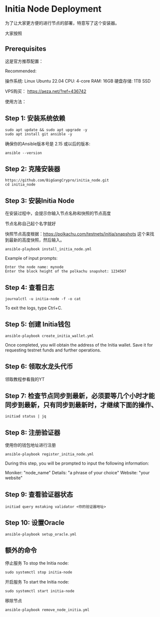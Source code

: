 # Initia Node Deployment

为了让大家更方便的进行节点的部署，特意写了这个安装器。

大家按照


## Prerequisites

这是官方推荐配置：

Recommended:

操作系统: Linux Ubuntu 22.04
CPU: 4-core
RAM: 16GB
硬盘存储: 1TB SSD

VPS购买：
https://aeza.net/?ref=436742


使用方法：

## Step 1: 安装系统依赖


```
sudo apt update && sudo apt upgrade -y
sudo apt install git ansible -y

```
确保你的Ansible版本号是 2.15 或以后的版本:

```
ansible --version

```
## Step 2: 克隆安装器

```
https://github.com/BigGangCrypro/initia_node.git
cd initia_node
```

## Step 3: 安装Initia Node
在安装过程中，会提示你输入节点名称和快照的节点高度

节点名称自己起个名字就好

快照节点高度根据：https://polkachu.com/testnets/initia/snapshots  这个来找到最新的高度快照，然后输入。

```
ansible-playbook install_initia_node.yml

```
Example of input prompts:

```
Enter the node name: mynode
Enter the block height of the polkachu snapshot: 1234567
```

## Step 4: 查看日志

```
journalctl -u initia-node -f -o cat
```
To exit the logs, type Ctrl+C.

## Step 5: 创建 Initia钱包

```
ansible-playbook create_initia_wallet.yml
```
Once completed, you will obtain the address of the Initia wallet. Save it for requesting testnet funds and further operations.

## Step 6: 领取水龙头代币

领取教程参看我的YT


## Step 7: 检查节点同步到最新，必须要等几个小时才能同步到最新，只有同步到最新时，才继续下面的操作、

```
initiad status | jq
```


## Step 8: 注册验证器
使用你的钱包地址进行注册

```
ansible-playbook register_initia_node.yml
```
During this step, you will be prompted to input the following information:

Moniker: "node_name"
Details: "a phrase of your choice"
Website: "your website"

## Step 9: 查看验证器状态

```
initiad query mstaking validator <你的验证器地址>
```

## Step 10: 设置Oracle

```
ansible-playbook setup_oracle.yml
```

## 额外的命令
停止服务
To stop the Initia node:
```
sudo systemctl stop initia-node
```

开启服务
To start the Initia node:
```
sudo systemctl start initia-node
```

移除节点
```
ansible-playbook remove_node_initia.yml
```










